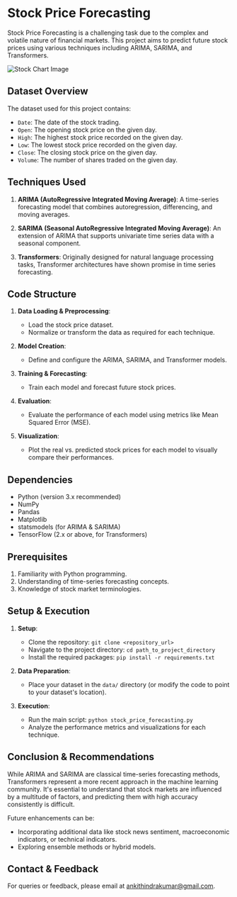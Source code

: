# Stock Price Forecasting

Stock Price Forecasting is a challenging task due to the complex and volatile nature of financial markets. This project aims to predict future stock prices using various techniques including ARIMA, SARIMA, and Transformers.

![Stock Chart Image](path_to_your_image.jpg)

## Dataset Overview

The dataset used for this project contains:

- `Date`: The date of the stock trading.
- `Open`: The opening stock price on the given day.
- `High`: The highest stock price recorded on the given day.
- `Low`: The lowest stock price recorded on the given day.
- `Close`: The closing stock price on the given day.
- `Volume`: The number of shares traded on the given day.

## Techniques Used

1. **ARIMA (AutoRegressive Integrated Moving Average)**: A time-series forecasting model that combines autoregression, differencing, and moving averages.
   
2. **SARIMA (Seasonal AutoRegressive Integrated Moving Average)**: An extension of ARIMA that supports univariate time series data with a seasonal component.
   
3. **Transformers**: Originally designed for natural language processing tasks, Transformer architectures have shown promise in time series forecasting.

## Code Structure

1. **Data Loading & Preprocessing**:
   - Load the stock price dataset.
   - Normalize or transform the data as required for each technique.
   
2. **Model Creation**:
   - Define and configure the ARIMA, SARIMA, and Transformer models.
   
3. **Training & Forecasting**:
   - Train each model and forecast future stock prices.
   
4. **Evaluation**:
   - Evaluate the performance of each model using metrics like Mean Squared Error (MSE).
   
5. **Visualization**:
   - Plot the real vs. predicted stock prices for each model to visually compare their performances.

## Dependencies

- Python (version 3.x recommended)
- NumPy
- Pandas
- Matplotlib
- statsmodels (for ARIMA & SARIMA)
- TensorFlow (2.x or above, for Transformers)

## Prerequisites

1. Familiarity with Python programming.
2. Understanding of time-series forecasting concepts.
3. Knowledge of stock market terminologies.

## Setup & Execution

1. **Setup**:
   - Clone the repository: `git clone <repository_url>`
   - Navigate to the project directory: `cd path_to_project_directory`
   - Install the required packages: `pip install -r requirements.txt`
   
2. **Data Preparation**:
   - Place your dataset in the `data/` directory (or modify the code to point to your dataset's location).

3. **Execution**:
   - Run the main script: `python stock_price_forecasting.py`
   - Analyze the performance metrics and visualizations for each technique.

## Conclusion & Recommendations

While ARIMA and SARIMA are classical time-series forecasting methods, Transformers represent a more recent approach in the machine learning community. It's essential to understand that stock markets are influenced by a multitude of factors, and predicting them with high accuracy consistently is difficult.

Future enhancements can be:
- Incorporating additional data like stock news sentiment, macroeconomic indicators, or technical indicators.
- Exploring ensemble methods or hybrid models.


## Contact & Feedback

For queries or feedback, please email at [ankithindrakumar@gmail.com](mailto:ankithindrakumar@gmail.com).
